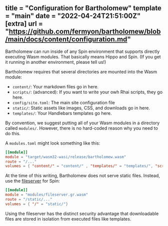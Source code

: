 title = "Configuration for Bartholomew"
template = "main"
date = "2022-04-24T21:51:00Z"
[extra]
url = "https://github.com/fermyon/bartholomew/blob/main/docs/content/configuration.md"
---

Bartholomew can run inside of any Spin environment that supports directly executing Wasm modules. That basically means Hippo and Spin. (If you get it running in another environment, please tell us!)

Bartholomew requires that several directories are mounted into the Wasm module:

* `content/`: Your markdown files go in here.
* `scripts/`: (advanced): If you want to write your owh Rhai scripts, they go here.
* `config/site.toml`: The main site configuration file
* `static/`: Static assets like images, CSS, and downloads go in here.
* `templates/`: Your Handlebars templates go here.

By convention, we suggest putting all of your Wasm modules in a directory called `modules/`. However, there is no hard-coded reason why you need to do this.

A `modules.toml` might look something like this:

```toml
[[module]]
module = "target/wasm32-wasi/release/bartholomew.wasm"
route = "/..."
volumes = { "content/" = "content/" , "templates/" = "templates/", "scripts/" = "scripts/", "config/" = "config/"}
```

At the time of this writing, Bartholomew does not serve static files. Instead, use the [fileserver](https://github.com/fermyon/spin-fileserver) for Spin:

```toml
[[module]]
module = "modules/fileserver.gr.wasm"
route = "/static/..."
volumes = { "/" = "static/"}
```

Using the fileserver has the distinct security advantage that downloadable files are stored in isolation from executed files like templates.
